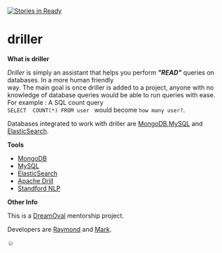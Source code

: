[![Stories in Ready](https://badge.waffle.io/malike/driller.png?label=ready&title=Ready)](https://waffle.io/malike/driller)
# driller

**What is driller**

*Driller* is simply an assistant that helps you perform ***"READ"*** queries on databases. In a more human friendly  
way. The main goal is once driller is added to a project, anyone with no knowledge of database queries would be
able to run queries with ease.
<br/>
For example : A SQL count query <br/>
`SELECT  COUNT(*) FROM user `
would become
`how many user?`.

Databases integrated to work with driller are [MongoDB](https://www.mongodb.org/),[MySQL]((https://www.mysql.com/)) and [ElasticSearch](https://www.elastic.co/products/elasticsearch).



**Tools**

* [MongoDB](https://www.mongodb.org/)
* [MySQL](https://www.mysql.com/)
* [ElasticSearch](https://www.elastic.co/products/elasticsearch)
* [Apache Drill](https://drill.apache.org/)
* [Standford NLP](http://nlp.stanford.edu/)


**Other Info**

This is a [DreamOval](http://dreaoval.com) mentorship project. 

Developers are [Raymond](https://github.com/raymondklutse) and [Mark](https://github.com/Ransford07).



:relaxed: